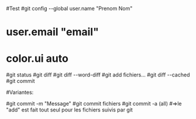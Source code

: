#Test
#git config --global user.name "Prenom Nom"
#					user.email "email"
#					color.ui auto
#git status 
#git diff
#git diff --word-diff
#git add fichiers...
#git diff --cached
#git commit


#Variantes:

#git commit -m "Message"
#git commit fichiers
#git commit -a (all)
#=>le "add" est fait tout seul pour les fichiers suivis par git
